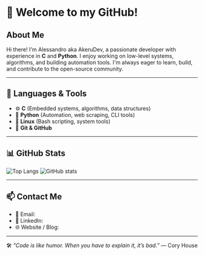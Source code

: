 
# 👋 Welcome to my GitHub!

## About Me

Hi there! I'm Alessandro aka AkeruDev, a passionate developer with experience in **C** and **Python**. I enjoy working on low-level systems, algorithms, and building automation tools. I'm always eager to learn, build, and contribute to the open-source community.

---

## 🧰 Languages & Tools

- ⚙️ **C** (Embedded systems, algorithms, data structures)
- 🐍 **Python** (Automation, web scraping, CLI tools)
- 🐧 **Linux** (Bash scripting, system tools)
- 🔧 **Git & GitHub**

---

## 📊 GitHub Stats

![Top Langs](https://github-readme-stats.vercel.app/api/top-langs/?username=akerudev&layout=compact&langs_count=6&theme=dark)
![GitHub stats](https://github-readme-stats.vercel.app/api?username=akerudev&show_icons=true&theme=dark)

---

## 📫 Contact Me

- 📧 Email:
- 💼 LinkedIn: 
- 🌐 Website / Blog: 

---

🛠️ *“Code is like humor. When you have to explain it, it’s bad.”* — Cory House

